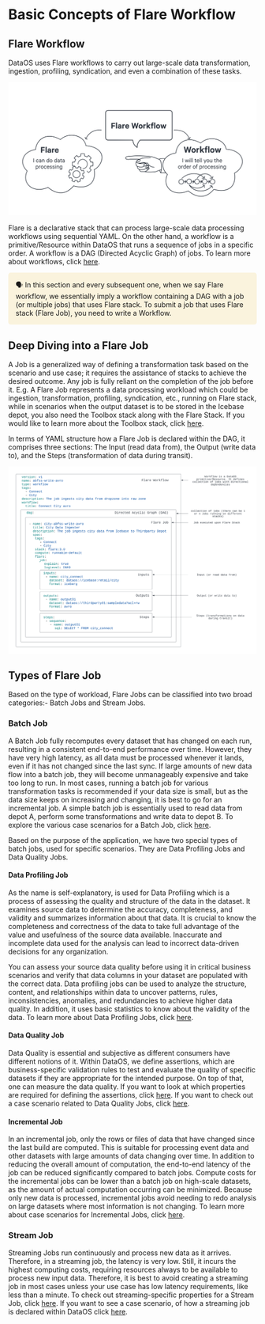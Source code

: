 # Basic Concepts of Flare Workflow

## Flare Workflow

DataOS uses Flare workflows to carry out large-scale data transformation, ingestion, profiling, syndication, and even a combination of these tasks.

![diagram 03.jpg](./basic_concepts_of_flare_workflow/diagram_03.jpg)

Flare is a declarative stack that can process large-scale data processing workflows using sequential YAML. On the other hand, a workflow is a primitive/Resource within DataOS that runs a sequence of jobs in a specific order. A workflow is a DAG (Directed Acyclic Graph) of jobs. To learn more about workflows, click [here](../../workflow.md). 

<aside style="background-color:#FAF3DD; padding:15px; border-radius:5px;">
🗣️ In this section and every subsequent one, when we say Flare workflow, we essentially imply a workflow containing a DAG with a job (or multiple jobs) that uses Flare stack. To submit a job that uses Flare stack (Flare Job), you need to write a Workflow.

</aside>

## Deep Diving into a Flare Job

A Job is a generalized way of defining a transformation task based on the scenario and use case; it requires the assistance of stacks to achieve the desired outcome. Any job is fully reliant on the completion of the job before it. E.g. A Flare Job represents a data processing workload which could be ingestion, transformation, profiling, syndication, etc., running on Flare stack, while in scenarios when the output dataset is to be stored in the Icebase depot, you also need the Toolbox stack along with the Flare Stack. If you would like to learn more about the Toolbox stack, click [here](../data_toolbox.md).

In terms of YAML structure how a Flare Job is declared within the DAG, it comprises three sections: The Input (read data from), the Output (write data to), and the Steps (transformation of data during transit). 

![Build.svg](./basic_concepts_of_flare_workflow/build.svg)

## Types of Flare Job

Based on the type of workload, Flare Jobs can be classified into two broad categories:- Batch Jobs and Stream Jobs.

### **Batch Job**

A Batch Job fully recomputes every dataset that has changed on each run, resulting in a consistent end-to-end performance over time. However, they have very high latency, as all data must be processed whenever it lands, even if it has not changed since the last sync. If large amounts of new data flow into a batch job, they will become unmanageably expensive and take too long to run. In most cases, running a batch job for various transformation tasks is recommended if your data size is small, but as the data size keeps on increasing and changing, it is best to go for an incremental job. A simple batch job is essentially used to read data from depot A, perform some transformations and write data to depot B. To explore the various case scenarios for a Batch Job, click [here](./case_scenario/batch_jobs.md).

Based on the purpose of the application, we have two special types of batch jobs, used for specific scenarios. They are Data Profiling Jobs and Data Quality Jobs.

#### **Data Profiling Job**

As the name is self-explanatory, is used for Data Profiling which is a process of assessing the quality and structure of the data in the dataset. It examines source data to determine the accuracy, completeness, and validity and summarizes information about that data. It is crucial to know the completeness and correctness of the data to take full advantage of the value and usefulness of the source data available. Inaccurate and incomplete data used for the analysis can lead to incorrect data-driven decisions for any organization.

You can assess your source data quality before using it in critical business scenarios and verify that data columns in your dataset are populated with the correct data. Data profiling jobs can be used to analyze the structure, content, and relationships within data to uncover patterns, rules, inconsistencies, anomalies, and redundancies to achieve higher data quality. In addition, it uses basic statistics to know about the validity of the data. To learn more about Data Profiling Jobs, click [here](./case_scenario/data_profiling_jobs.md).

#### **Data Quality Job**

Data Quality is essential and subjective as different consumers have different notions of it. Within DataOS, we define assertions, which are business-specific validation rules to test and evaluate the quality of specific datasets if they are appropriate for the intended purpose. On top of that, one can measure the data quality. If you want to look at which properties are required for defining the assertions, click [here](./building_blocks_of_flare_workflow/assertions.md). If you want to check out a case scenario related to Data Quality Jobs, click [here](./case_scenario/data_quality_jobs_(assertions).md).

#### **Incremental Job**

In an incremental job, only the rows or files of data that have changed since the last build are computed. This is suitable for processing event data and other datasets with large amounts of data changing over time. In addition to reducing the overall amount of computation, the end-to-end latency of the job can be reduced significantly compared to batch jobs. Compute costs for the incremental jobs can be lower than a batch job on high-scale datasets, as the amount of actual computation occurring can be minimized. Because only new data is processed, incremental jobs avoid needing to redo analysis on large datasets where most information is not changing. To learn more about case scenarios for Incremental Jobs, click [here](./case_scenario/incremental_jobs.md).

### **Stream Job**

Streaming Jobs run continuously and process new data as it arrives. Therefore, in a streaming job, the latency is very low. Still, it incurs the highest computing costs, requiring resources always to be available to process new input data. Therefore, it is best to avoid creating a streaming job in most cases unless your use case has low latency requirements, like less than a minute. To check out streaming-specific properties for a Stream Job, click [here](./building_blocks_of_flare_workflow/streaming.md). If you want to see a case scenario, of how a streaming job is declared within DataOS click [here](./case_scenario/stream_jobs.md).

